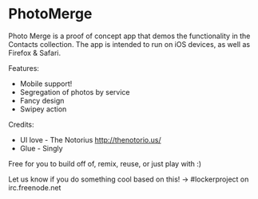 # PhotoMerge #

Photo Merge is a proof of concept app that demos the functionality in the Contacts collection. The app is intended to run on iOS devices, as well as Firefox & Safari.

Features:
 * Mobile support!
 * Segregation of photos by service
 * Fancy design
 * Swipey action

Credits:
 * UI love - The Notorius http://thenotorio.us/
 * Glue - Singly

Free for you to build off of, remix, reuse, or just play with :)

Let us know if you do something cool based on this!
-> #lockerproject on irc.freenode.net
